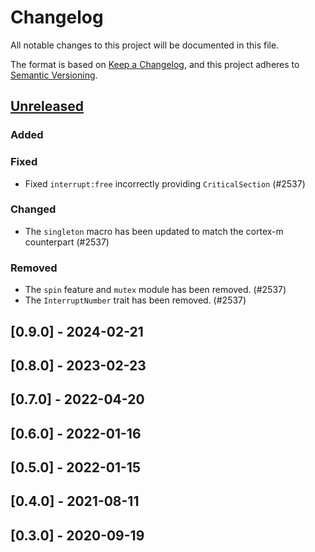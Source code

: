 # Changelog

All notable changes to this project will be documented in this file.

The format is based on [Keep a Changelog](https://keepachangelog.com/en/1.1.0/),
and this project adheres to [Semantic Versioning](https://semver.org/spec/v2.0.0.html).

## [Unreleased]

### Added

### Fixed

- Fixed `interrupt:free` incorrectly providing `CriticalSection` (#2537)

### Changed

- The `singleton` macro has been updated to match the cortex-m counterpart (#2537)

### Removed

- The `spin` feature and `mutex` module has been removed. (#2537)
- The `InterruptNumber` trait has been removed. (#2537)

## [0.9.0] - 2024-02-21

## [0.8.0] - 2023-02-23

## [0.7.0] - 2022-04-20

## [0.6.0] - 2022-01-16

## [0.5.0] - 2022-01-15

## [0.4.0] - 2021-08-11

## [0.3.0] - 2020-09-19

[Unreleased]: https://github.com/esp-rs/esp-hal/commits/main/xtensa-lx?since=2024-02-21
